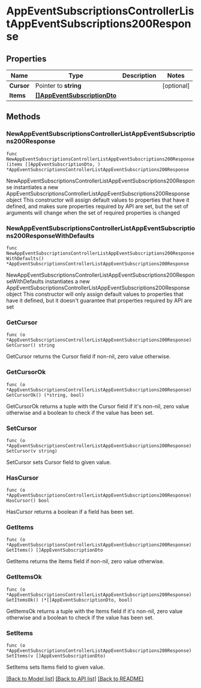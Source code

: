 # AppEventSubscriptionsControllerListAppEventSubscriptions200Response

## Properties

Name | Type | Description | Notes
------------ | ------------- | ------------- | -------------
**Cursor** | Pointer to **string** |  | [optional] 
**Items** | [**[]AppEventSubscriptionDto**](AppEventSubscriptionDto.md) |  | 

## Methods

### NewAppEventSubscriptionsControllerListAppEventSubscriptions200Response

`func NewAppEventSubscriptionsControllerListAppEventSubscriptions200Response(items []AppEventSubscriptionDto, ) *AppEventSubscriptionsControllerListAppEventSubscriptions200Response`

NewAppEventSubscriptionsControllerListAppEventSubscriptions200Response instantiates a new AppEventSubscriptionsControllerListAppEventSubscriptions200Response object
This constructor will assign default values to properties that have it defined,
and makes sure properties required by API are set, but the set of arguments
will change when the set of required properties is changed

### NewAppEventSubscriptionsControllerListAppEventSubscriptions200ResponseWithDefaults

`func NewAppEventSubscriptionsControllerListAppEventSubscriptions200ResponseWithDefaults() *AppEventSubscriptionsControllerListAppEventSubscriptions200Response`

NewAppEventSubscriptionsControllerListAppEventSubscriptions200ResponseWithDefaults instantiates a new AppEventSubscriptionsControllerListAppEventSubscriptions200Response object
This constructor will only assign default values to properties that have it defined,
but it doesn't guarantee that properties required by API are set

### GetCursor

`func (o *AppEventSubscriptionsControllerListAppEventSubscriptions200Response) GetCursor() string`

GetCursor returns the Cursor field if non-nil, zero value otherwise.

### GetCursorOk

`func (o *AppEventSubscriptionsControllerListAppEventSubscriptions200Response) GetCursorOk() (*string, bool)`

GetCursorOk returns a tuple with the Cursor field if it's non-nil, zero value otherwise
and a boolean to check if the value has been set.

### SetCursor

`func (o *AppEventSubscriptionsControllerListAppEventSubscriptions200Response) SetCursor(v string)`

SetCursor sets Cursor field to given value.

### HasCursor

`func (o *AppEventSubscriptionsControllerListAppEventSubscriptions200Response) HasCursor() bool`

HasCursor returns a boolean if a field has been set.

### GetItems

`func (o *AppEventSubscriptionsControllerListAppEventSubscriptions200Response) GetItems() []AppEventSubscriptionDto`

GetItems returns the Items field if non-nil, zero value otherwise.

### GetItemsOk

`func (o *AppEventSubscriptionsControllerListAppEventSubscriptions200Response) GetItemsOk() (*[]AppEventSubscriptionDto, bool)`

GetItemsOk returns a tuple with the Items field if it's non-nil, zero value otherwise
and a boolean to check if the value has been set.

### SetItems

`func (o *AppEventSubscriptionsControllerListAppEventSubscriptions200Response) SetItems(v []AppEventSubscriptionDto)`

SetItems sets Items field to given value.



[[Back to Model list]](../README.md#documentation-for-models) [[Back to API list]](../README.md#documentation-for-api-endpoints) [[Back to README]](../README.md)



